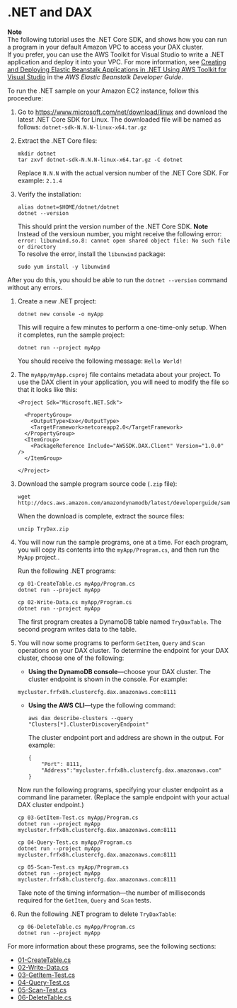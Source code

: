 # \.NET and DAX<a name="DAX.client.run-application-dotnet"></a>

**Note**  
The following tutorial uses the \.NET Core SDK, and shows how you can run a program in your default Amazon VPC to access your DAX cluster\.  
If you prefer, you can use the AWS Toolkit for Visual Studio to write a \.NET application and deploy it into your VPC\. For more information, see [Creating and Deploying Elastic Beanstalk Applications in \.NET Using AWS Toolkit for Visual Studio](http://docs.aws.amazon.com/elasticbeanstalk/latest/dg/create_deploy_NET.html) in the *AWS Elastic Beanstalk Developer Guide*\.

To run the \.NET sample on your Amazon EC2 instance, follow this proceedure:

1. Go to [https://www\.microsoft\.com/net/download/linux](https://www.microsoft.com/net/download/linux) and download the latest \.NET Core SDK for Linux\. The downloaded file will be named as follows: `dotnet-sdk-N.N.N-linux-x64.tar.gz`

1. Extract the \.NET Core files:

   ```
   mkdir dotnet
   tar zxvf dotnet-sdk-N.N.N-linux-x64.tar.gz -C dotnet
   ```

   Replace `N.N.N` with the actual version number of the \.NET Core SDK\. For example: `2.1.4`

1. Verify the installation:

   ```
   alias dotnet=$HOME/dotnet/dotnet
   dotnet --version
   ```

   This should print the version number of the \.NET Core SDK\.
**Note**  
Instead of the versioun number, you might receive the following error:  
`error: libunwind.so.8: cannot open shared object file: No such file or directory`  
To resolve the error, install the `libunwind` package:  

   ```
   sudo yum install -y libunwind
   ```
After you do this, you should be able to run the `dotnet --version` command without any errors\.

1. Create a new \.NET project:

   ```
   dotnet new console -o myApp 
   ```

   This will require a few minutes to perform a one\-time\-only setup\. When it completes, run the sample project:

   ```
   dotnet run --project myApp
   ```

   You should receive the following message: `Hello World!`

1. The `myApp/myApp.csproj` file contains metadata about your project\. To use the DAX client in your application, you will need to modify the file so that it looks like this:

   ```
   <Project Sdk="Microsoft.NET.Sdk">
   
     <PropertyGroup>
       <OutputType>Exe</OutputType>
       <TargetFramework>netcoreapp2.0</TargetFramework>
     </PropertyGroup>
     <ItemGroup>
       <PackageReference Include="AWSSDK.DAX.Client" Version="1.0.0" />
     </ItemGroup>
   
   </Project>
   ```

1. Download the sample program source code \(`.zip` file\):

   ```
   wget http://docs.aws.amazon.com/amazondynamodb/latest/developerguide/samples/TryDax.zip
   ```

   When the download is complete, extract the source files:

   ```
   unzip TryDax.zip
   ```

1. You will now run the sample programs, one at a time\. For each program, you will copy its contents into the `myApp/Program.cs`, and then run the `MyApp` project\.\.

   Run the following \.NET programs:

   ```
   cp 01-CreateTable.cs myApp/Program.cs
   dotnet run --project myApp
   
   cp 02-Write-Data.cs myApp/Program.cs
   dotnet run --project myApp
   ```

   The first program creates a DynamoDB table named `TryDaxTable`\. The second program writes data to the table\.

1. You will now some programs to perform `GetItem`, `Query` and `Scan` operations on your DAX cluster\. To determine the endpoint for your DAX cluster, choose one of the following:
   +  **Using the DynamoDB console**—choose your DAX cluster\. The cluster endpoint is shown in the console\. For example:

     ```
     mycluster.frfx8h.clustercfg.dax.amazonaws.com:8111
     ```
   + **Using the AWS CLI**—type the following command:

     ```
     aws dax describe-clusters --query "Clusters[*].ClusterDiscoveryEndpoint"
     ```

      The cluster endpoint port and address are shown in the output\. For example: 

     ```
     {
         "Port": 8111, 
         "Address":"mycluster.frfx8h.clustercfg.dax.amazonaws.com"
     }
     ```

   Now run the following programs, specifying your cluster endpoint as a command line parameter\. \(Replace the sample endpoint with your actual DAX cluster endpoint\.\)

   ```
   cp 03-GetItem-Test.cs myApp/Program.cs
   dotnet run --project myApp mycluster.frfx8h.clustercfg.dax.amazonaws.com:8111
   
   cp 04-Query-Test.cs myApp/Program.cs
   dotnet run --project myApp mycluster.frfx8h.clustercfg.dax.amazonaws.com:8111
   
   cp 05-Scan-Test.cs myApp/Program.cs
   dotnet run --project myApp mycluster.frfx8h.clustercfg.dax.amazonaws.com:8111
   ```

   Take note of the timing information—the number of milliseconds required for the `GetItem`, `Query` and `Scan` tests\.

1. Run the following \.NET program to delete `TryDaxTable`:

   ```
   cp 06-DeleteTable.cs myApp/Program.cs
   dotnet run --project myApp
   ```

For more information about these programs, see the following sections:
+ [01\-CreateTable\.cs](DAX.client.run-application-dotnet.01-CreateTable.md)
+ [02\-Write\-Data\.cs](DAX.client.run-application-dotnet.02-Write-Data.md)
+ [03\-GetItem\-Test\.cs](DAX.client.run-application-dotnet.03-GetItem-Test.md)
+ [04\-Query\-Test\.cs](DAX.client.run-application-dotnet.04-Query-Test.md)
+ [05\-Scan\-Test\.cs](DAX.client.run-application-dotnet.05-Scan-Test.md)
+ [06\-DeleteTable\.cs](DAX.client.run-application-dotnet.06-DeleteTable.md)